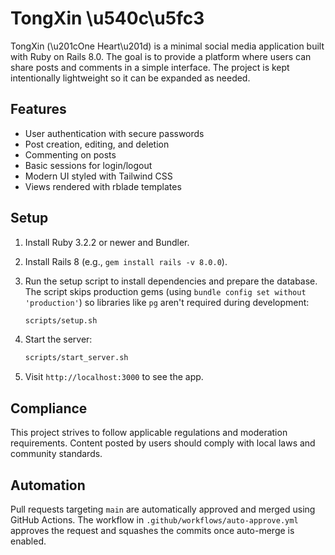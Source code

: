 # TongXin \u540c\u5fc3

TongXin (\u201cOne Heart\u201d) is a minimal social media application built with Ruby on Rails 8.0. The goal is to provide a platform where users can share posts and comments in a simple interface. The project is kept intentionally lightweight so it can be expanded as needed.

## Features

- User authentication with secure passwords
- Post creation, editing, and deletion
- Commenting on posts
- Basic sessions for login/logout
- Modern UI styled with Tailwind CSS
- Views rendered with rblade templates

## Setup

1. Install Ruby 3.2.2 or newer and Bundler.
2. Install Rails 8 (e.g., `gem install rails -v 8.0.0`).
3. Run the setup script to install dependencies and prepare the database.
   The script skips production gems (using `bundle config set without 'production'`)
   so libraries like `pg` aren't required during development:

   ```bash
   scripts/setup.sh
   ```
4. Start the server:

   ```bash
   scripts/start_server.sh
   ```
5. Visit `http://localhost:3000` to see the app.

## Compliance

This project strives to follow applicable regulations and moderation requirements. Content posted by users should comply with local laws and community standards.


## Automation

Pull requests targeting `main` are automatically approved and merged using GitHub Actions. The workflow in `.github/workflows/auto-approve.yml` approves the request and squashes the commits once auto-merge is enabled.
